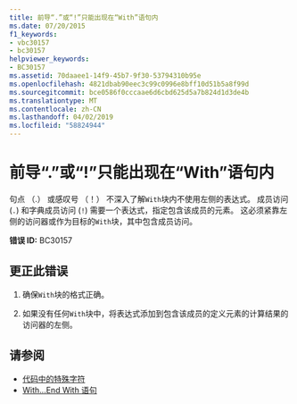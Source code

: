 ```yaml
---
title: 前导“.”或“!”只能出现在“With”语句内
ms.date: 07/20/2015
f1_keywords:
- vbc30157
- bc30157
helpviewer_keywords:
- BC30157
ms.assetid: 70daaee1-14f9-45b7-9f30-53794310b95e
ms.openlocfilehash: 4821dbab90eec3c99c0996e8bff10d51b5a8f99d
ms.sourcegitcommit: bce0586f0cccaae6d6cbd625d5a7b824d1d3de4b
ms.translationtype: MT
ms.contentlocale: zh-CN
ms.lasthandoff: 04/02/2019
ms.locfileid: "58824944"
---
```

# <a name="leading--or--can-only-appear-inside-a-with-statement"></a>前导“.”或“!”只能出现在“With”语句内
句点 （.） 或感叹号 （！） 不深入了解`With`块内不使用左侧的表达式。 成员访问 (`.`) 和字典成员访问 (`!`) 需要一个表达式，指定包含该成员的元素。 这必须紧靠左侧的访问器或作为目标的`With`块，其中包含成员访问。  
  
 **错误 ID:** BC30157  
  
## <a name="to-correct-this-error"></a>更正此错误  
  
1.  确保`With`块的格式正确。  
  
2.  如果没有任何`With`块中，将表达式添加到包含该成员的定义元素的计算结果的访问器的左侧。  
  
## <a name="see-also"></a>请参阅

- [代码中的特殊字符](../../../visual-basic/programming-guide/program-structure/special-characters-in-code.md)
- [With...End With 语句](../../../visual-basic/language-reference/statements/with-end-with-statement.md)
